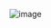 ![image](https://user-images.githubusercontent.com/64565005/171595221-23795b74-a5c0-4b25-b8b3-3456f7289fa7.png)
